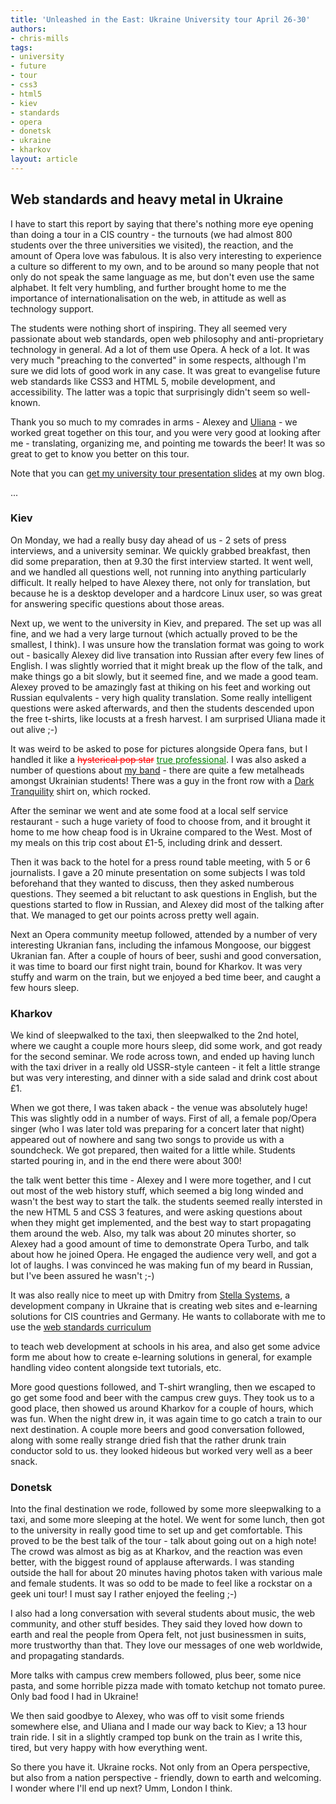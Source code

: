 ```yaml
---
title: 'Unleashed in the East: Ukraine University tour April 26-30'
authors:
- chris-mills
tags:
- university
- future
- tour
- css3
- html5
- kiev
- standards
- opera
- donetsk
- ukraine
- kharkov
layout: article
---
```

<p><h2>Web standards and heavy metal in Ukraine</h2>

<p>I have to start this report by saying that there&#39;s nothing more eye opening than doing a tour in a CIS country - the turnouts (we had almost 800 students over the three universities we visited), the reaction, and the amount of Opera love was fabulous. It is also very interesting to experience a culture so different to my own, and to be around so many people that not only do not speak the same language as me, but don&#39;t even use the same alphabet. It felt very humbling, and further brought home to me the importance of internationalisation on the web, in attitude as well as technology support.</p>

<p>The students were nothing short of inspiring. They all seemed very passionate about web standards, open web philosophy and anti-proprietary technology in general. Ad a lot of them use Opera. A heck of a lot. It was very much &quot;preaching to the converted&quot; in some respects, although I&#39;m sure we did lots of good work in any case. It was great to evangelise future web standards like CSS3 and HTML 5, mobile development, and accessibility. The latter was a topic that surprisingly didn&#39;t seem so well-known.</p>

<p>Thank you so much to my comrades in arms - Alexey and <a href="http://my.opera.com/kumenova/info/" rel="nofollow">Uliana</a> - we worked great together on this tour, and you were very good at looking after me - translating, organizing me, and pointing me towards the beer! It was so great to get to know you better on this tour.</p>

<p>Note that you can <a href="http://my.opera.com/chrismills/blog/2009/04/26/ukraine-university-tour-april-2009" rel="nofollow">get my university tour presentation slides</a> at my own blog.</p> ... </p><!--more--><h3>Kiev</h3>

<p>On Monday, we had a really busy day ahead of us - 2 sets of press interviews, and a university seminar. We quickly grabbed breakfast, then did some preparation, then at 9.30 the first interview started. It went well, and we handled all questions well, not running into anything particularly difficult. It really helped to have Alexey there, not only for translation, but because he is a desktop developer and a hardcore Linux user, so was great for answering specific questions about those areas.</p>

<p>Next up, we went to the university in Kiev, and prepared. The set up was all fine, and we had a very large turnout (which actually proved to be the smallest, I think). I was unsure how the translation format was going to work out - basically Alexey did live transation into Russian after every few lines of English. I was slightly worried that it might break up the flow of the talk, and make things go a bit slowly, but it seemed fine, and we made a good team. Alexey proved to be amazingly fast at thiking on his feet and working out Russian equlvalents - very high quality translation. Some really intelligent questions were asked afterwards, and then the students descended upon the free t-shirts, like locusts at a fresh harvest. I am surprised Uliana made it out alive ;-)</p>

<p>It was weird to be asked to pose for pictures alongside Opera fans, but I handled it like a <del style="color:red;">hysterical pop star</del> <ins style="color:green;">true professional</ins>. I was also asked a number of questions about <a href="http://www.conquestofsteel.co.uk">my band</a> - there are quite a few metalheads amongst Ukrainian students! There was a guy in the front row with a <a href="http://www.darktranquillity.com/">Dark Tranquility</a> shirt on, which rocked.</p>

<p>After the seminar we went and ate some food at a local self service restaurant - such a huge variety of food to choose from, and it brought it home to me how cheap food is in Ukraine compared to the West. Most of my meals on this trip cost about £1-5, including drink and dessert.</p>

<p>Then it was back to the hotel for a press round table meeting, with 5 or 6 journalists. I gave a 20 minute presentation on some subjects I was told beforehand that they wanted to discuss, then they asked numberous questions. They seemed a bit reluctant to ask questions in English, but the questions started to flow in Russian, and Alexey did most of the talking after that. We managed to get our points across pretty well again.</p>

<p>Next an Opera community meetup followed, attended by a number of very interesting Ukranian fans, including the infamous Mongoose, our biggest Ukranian fan. After a couple of hours of beer, sushi and good conversation, it was time to board our first night train, bound for Kharkov. It was very stuffy and warm on the train, but we enjoyed a bed time beer, and caught a few hours sleep.</p>

<h3>Kharkov</h3>

<p>We kind of sleepwalked to the taxi, then sleepwalked to the 2nd hotel, where we caught a couple more hours sleep, did some work, and got ready for the second seminar. We rode across town, and ended up having lunch with the taxi driver in a really old USSR-style canteen - it felt a little strange but was very interesting, and dinner with a side salad and drink cost about £1.</p>

<p>When we got there, I was taken aback - the venue was absolutely huge! This was slightly odd in a number of ways. First of all, a female pop/Opera singer (who I was later told was preparing for a concert later that night) appeared out of nowhere and sang two songs to provide us with a soundcheck. We got prepared, then waited for a little while. Students started pouring in, and in the end there were about 300!</p>

<p>the talk went better this time - Alexey and I were more together, and I cut out most of the web history stuff, which seemed a big long winded and wasn&#39;t the best way to start the talk. the students seemed really intersted in the new HTML 5 and CSS 3 features, and were asking questions about when they might get implemented, and the best way to start propagating them around the web. Also, my talk was about 20 minutes shorter, so Alexey had a good amount of time to demonstrate Opera Turbo, and talk about how he joined Opera. He engaged the audience very well, and got a lot of laughs. I was convinced he was making fun of my beard in Russian, but I&#39;ve been assured he wasn&#39;t ;-)</p>

<p>It was also really nice to meet up with Dmitry from <a href="http://www.stellasystems.com/">Stella Systems</a>, a development company in Ukraine that is creating web sites and e-learning solutions for CIS countries and Germany. He wants to collaborate with me to use the <a href="http://www.opera.com/wsc">web standards curriculum</a></p> to teach web development at schools in his area, and also get some advice form me about how to create e-learning solutions in general, for example handling video content alongside text tutorials, etc.

<p>More good questions followed, and T-shirt wrangling, then we escaped to go get some food and beer with the campus crew guys. They took us to a good place, then showed us around Kharkov for a couple of hours, which was fun. When the night drew in, it was again time to go catch a train to our next destination. A couple more beers and good conversation followed, along with some really strange dried fish that the rather drunk train conductor sold to us. they looked hideous but worked very well as a beer snack.</p>

<h3>Donetsk</h3>

<p>Into the final destination we rode, followed by some more sleepwalking to a taxi, and some more sleeping at the hotel. We went for some lunch, then got to the university in really good time to set up and get comfortable. This proved to be the best talk of the tour - talk about going out on a high note! The crowd was almost as big as at Kharkov, and the reaction was even better, with the biggest round of applause afterwards. I was standing outside the hall for about 20 minutes having photos taken with various male and female students. It was so odd to be made to feel like a rockstar on a geek uni tour! I must say I rather enjoyed the feeling ;-)</p>

<p>I also had a long conversation with several students about music, the web community, and other stuff besides. They said they loved how down to earth and real the people from Opera felt, not just businessmen in suits, more trustworthy than that. They love our messages of one web worldwide, and propagating standards.</p>

<p>More talks with campus crew members followed, plus beer, some nice pasta, and some horrible pizza made with tomato ketchup not tomato puree. Only bad food I had in Ukraine!</p>

<p>We then said goodbye to Alexey, who was off to visit some friends somewhere else, and Uliana and I made our way back to Kiev; a 13 hour train ride. I sit in a slightly cramped top bunk on the train as I write this, tired, but very happy with how everything went.</p>

<p>So there you have it. Ukraine rocks. Not only from an Opera perspective, but also from a nation perspective - friendly, down to earth and welcoming. I wonder where I&#39;ll end up next? Umm, London I think.</p>

